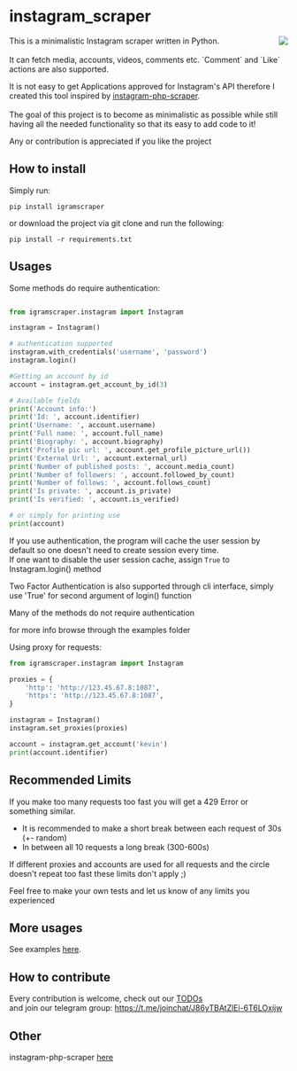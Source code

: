 # instagram_scraper
<img src="https://raw.githubusercontent.com/realsirjoe/designs/master/flat_illustration.png" align="right">
This is a minimalistic Instagram scraper written in Python.
<br /><br />
It can fetch media, accounts, videos, comments etc.
`Comment` and `Like` actions are also supported.

It is not easy to get Applications approved for Instagram's API therefore I created this tool inspired by [instagram-php-scraper](https://github.com/postaddictme/instagram-php-scraper).
<br /><br />
The goal of this project is to become as minimalistic as possible while still having all the needed functionality so that its easy to add code to it!

Any or contribution is appreciated if you like the project

## How to install
Simply run:
```
pip install igramscraper
```

or download the project via git clone and run the following:
```
pip install -r requirements.txt
```

## Usages
Some methods do require authentication:
```python

from igramscraper.instagram import Instagram

instagram = Instagram()

# authentication supported
instagram.with_credentials('username', 'password')
instagram.login()

#Getting an account by id
account = instagram.get_account_by_id(3)

# Available fields
print('Account info:')
print('Id: ', account.identifier)
print('Username: ', account.username)
print('Full name: ', account.full_name)
print('Biography: ', account.biography)
print('Profile pic url: ', account.get_profile_picture_url())
print('External Url: ', account.external_url)
print('Number of published posts: ', account.media_count)
print('Number of followers: ', account.followed_by_count)
print('Number of follows: ', account.follows_count)
print('Is private: ', account.is_private)
print('Is verified: ', account.is_verified)

# or simply for printing use 
print(account)
```
If you use authentication, the program will cache the user session by default so one doesn't need to create session every time.  
If one want to disable the user session cache, assign `True` to Instagram.login() method

Two Factor Authentication is also supported through cli interface, simply use 'True' for second argument of login() function 
  
Many of the methods do not require authentication

for more info browse through the examples folder

Using proxy for requests:
```python
from igramscraper.instagram import Instagram 

proxies = {
    'http': 'http://123.45.67.8:1087',
    'https': 'http://123.45.67.8:1087',
}

instagram = Instagram()
instagram.set_proxies(proxies)

account = instagram.get_account('kevin')
print(account.identifier)
```

## Recommended Limits
If you make too many requests too fast you will get a 429 Error or something similar.
- It is recommended to make a short break between each request of 30s (+- random)
- In between all 10 requests a long break (300-600s)

If different proxies and accounts are used for all requests and the circle doesn't repeat too fast these limits don't apply ;)

Feel free to make your own tests and let us know of any limits you experienced

## More usages
See examples [here](https://github.com/SergioWagenleitner/instagram-scraper/tree/master/examples).

## How to contribute
Every contribution is welcome, check out our [TODOs](https://github.com/realsirjoe/instagram-scraper/blob/master/CONTRIBUTING.md)
<br />
and join our telegram group: https://t.me/joinchat/J86yTBAtZlEi-6T6LOxijw

## Other
instagram-php-scraper [here](https://github.com/postaddictme/instagram-php-scraper/)
